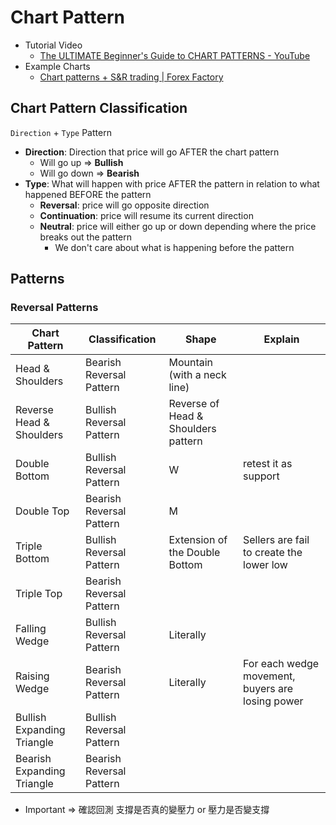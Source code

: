 # Chart Pattern

* Tutorial Video
  * [The ULTIMATE Beginner's Guide to CHART PATTERNS - YouTube](https://www.youtube.com/watch?v=OiXEpjO7rOs)
* Example Charts
  * [Chart patterns + S&R trading | Forex Factory](https://www.forexfactory.com/thread/789233-chart-patterns-sr-trading)

## Chart Pattern Classification

`Direction` + `Type` Pattern

* **Direction**: Direction that price will go AFTER the chart pattern
  * Will go up => **Bullish**
  * Will go down => **Bearish**
* **Type**: What will happen with price AFTER the pattern in relation to what happened BEFORE the pattern
  * **Reversal**: price will go opposite direction
  * **Continuation**: price will resume its current direction
  * **Neutral**: price will either go up or down depending where the price breaks out the pattern
    * We don't care about what is happening before the pattern

## Patterns

### Reversal Patterns

| Chart Pattern              | Classification           | Shape                               | Explain                                          |
| -------------------------- | ------------------------ | ----------------------------------- | ------------------------------------------------ |
| Head & Shoulders           | Bearish Reversal Pattern | Mountain (with a neck line)         |                                                  |
| Reverse Head & Shoulders   | Bullish Reversal Pattern | Reverse of Head & Shoulders pattern |                                                  |
| Double Bottom              | Bullish Reversal Pattern | W                                   | retest it as support                             |
| Double Top                 | Bearish Reversal Pattern | M                                   |                                                  |
| Triple Bottom              | Bullish Reversal Pattern | Extension of the Double Bottom      | Sellers are fail to create the lower low         |
| Triple Top                 | Bearish Reversal Pattern |                                     |                                                  |
| Falling Wedge              | Bullish Reversal Pattern | Literally                           |                                                  |
| Raising Wedge              | Bearish Reversal Pattern | Literally                           | For each wedge movement, buyers are losing power |
| Bullish Expanding Triangle | Bullish Reversal Pattern |                                     |                                                  |
| Bearish Expanding Triangle | Bearish Reversal Pattern |                                     |                                                  |

* Important => 確認回測 支撐是否真的變壓力 or 壓力是否變支撐

### 
